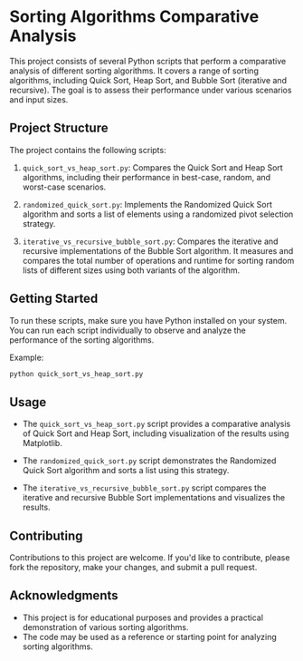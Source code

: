 # Sorting Algorithms Comparative Analysis

This project consists of several Python scripts that perform a comparative analysis of different sorting algorithms. It covers a range of sorting algorithms, including Quick Sort, Heap Sort, and Bubble Sort (iterative and recursive). The goal is to assess their performance under various scenarios and input sizes.

## Project Structure

The project contains the following scripts:

1. `quick_sort_vs_heap_sort.py`: Compares the Quick Sort and Heap Sort algorithms, including their performance in best-case, random, and worst-case scenarios.

2. `randomized_quick_sort.py`: Implements the Randomized Quick Sort algorithm and sorts a list of elements using a randomized pivot selection strategy.

3. `iterative_vs_recursive_bubble_sort.py`: Compares the iterative and recursive implementations of the Bubble Sort algorithm. It measures and compares the total number of operations and runtime for sorting random lists of different sizes using both variants of the algorithm.

## Getting Started

To run these scripts, make sure you have Python installed on your system. You can run each script individually to observe and analyze the performance of the sorting algorithms.

Example:

```bash
python quick_sort_vs_heap_sort.py
```

## Usage

- The `quick_sort_vs_heap_sort.py` script provides a comparative analysis of Quick Sort and Heap Sort, including visualization of the results using Matplotlib.

- The `randomized_quick_sort.py` script demonstrates the Randomized Quick Sort algorithm and sorts a list using this strategy.

- The `iterative_vs_recursive_bubble_sort.py` script compares the iterative and recursive Bubble Sort implementations and visualizes the results.

## Contributing

Contributions to this project are welcome. If you'd like to contribute, please fork the repository, make your changes, and submit a pull request.

## Acknowledgments

- This project is for educational purposes and provides a practical demonstration of various sorting algorithms.
- The code may be used as a reference or starting point for analyzing sorting algorithms.

